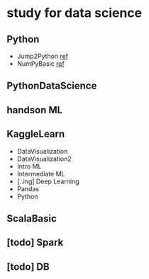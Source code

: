 # study for data science
## Python
* Jump2Python [ref](https://wikidocs.net/book/1)
* NumPyBasic [ref](www.DataCamp.com)
## PythonDataScience
## handson ML
## KaggleLearn
* DataVisualization
* DataVisualization2
* Intro ML
* Intermediate ML
* [..ing] Deep Learning
* Pandas
* Python
## ScalaBasic
## [todo] Spark
## [todo] DB
